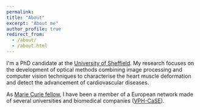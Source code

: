 ```yaml
---
permalink: 
title: "About"
excerpt: "About me"
author_profile: true
redirect_from: 
  - /about/
  - /about.html
---
```


I'm a PhD candidate at the [University of Sheffield](https://www.sheffield.ac.uk/). My research focuses on the development of optical methods combining image processing and computer vision techniques to characterise the heart muscle deformation and detect the advancement of cardiovascular diseases.

As [Marie Curie fellow](https://ec.europa.eu/research/mariecurieactions/node_en), I have been a member of a European network made of several universities and biomedical companies ([VPH-CaSE](http://www.vph-case.eu/)).
